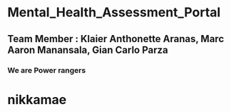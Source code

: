 # Mental_Health_Assessment_Portal
## Team Member : Klaier Anthonette Aranas, Marc Aaron Manansala, Gian Carlo Parza

### We are Power rangers
# nikkamae
